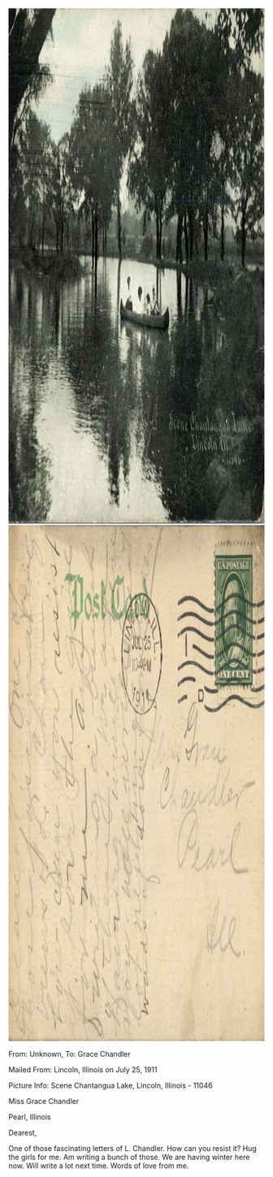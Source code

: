 <html><body><a href="/wp-content/uploads/2014/05/postcard-2014-20140430_18241393_0152.jpg"><img class="alignnone size-full wp-image-488" src="/wp-content/uploads/2014/05/postcard-2014-20140430_18241393_0152.jpg" alt="postcard-2014-20140430_18241393_0152" width="1488" height="1015"></a><a href="/wp-content/uploads/2014/05/postcard-2014-20140430_18242224_0153.jpg"><img class="alignnone size-full wp-image-487" src="/wp-content/uploads/2014/05/postcard-2014-20140430_18242224_0153.jpg" alt="postcard-2014-20140430_18242224_0153" width="1502" height="1016"></a>



From: Unknown, To: Grace Chandler

Mailed From: Lincoln, Illinois on July 25, 1911

Picture Info: Scene Chantangua Lake, Lincoln, Illinois - 11046



Miss Grace Chandler

Pearl, Illinois



Dearest,

One of those fascinating letters of L. Chandler. How can you resist it? Hug the girls for me. Am writing a bunch of those. We are having winter here now. Will write a lot next time. Words of love from me.</body></html>